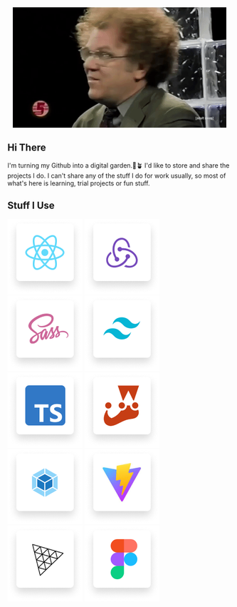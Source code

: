 <div align="center">
	<img src="https://github.com/rcopeland/rcopeland/raw/main/steve.gif" alt="Confused">
</div>

## Hi There
I'm turning my Github into a digital garden.:seedling::potted_plant:  I'd like to store and share the projects I do. 
I can't share any of the stuff I do for work usually, so most of what's here is learning, trial projects or fun stuff.

## Stuff I Use 

[![React](https://github.com/rcopeland/rcopeland/raw/main/React.png)](https://reactjs.org/)
[![Redux](https://github.com/rcopeland/rcopeland/raw/main/Redux.png)](https://redux-toolkit.js.org/)
[![Sass](https://github.com/rcopeland/rcopeland/raw/main/Sass.png)](https://sass-lang.com/)
[![Tailwind](https://github.com/rcopeland/rcopeland/raw/main/Tailwind.png)](https://tailwindcss.com/)
[![Typescript](https://github.com/rcopeland/rcopeland/raw/main/Typescript.png)](https://www.typescriptlang.org/)
[![Jest](https://github.com/rcopeland/rcopeland/raw/main/Jest.png)](https://jestjs.io/)
[![Webpack](https://github.com/rcopeland/rcopeland/raw/main/Webpack.png)](https://webpack.js.org/)
[![Vite](https://github.com/rcopeland/rcopeland/raw/main/Vite.png)](https://vitejs.dev/)
[![Three](https://github.com/rcopeland/rcopeland/raw/main/Three.png)](https://threejs.org/)
[![Figma](https://github.com/rcopeland/rcopeland/raw/main/Figma.png)](https://www.figma.com/)

